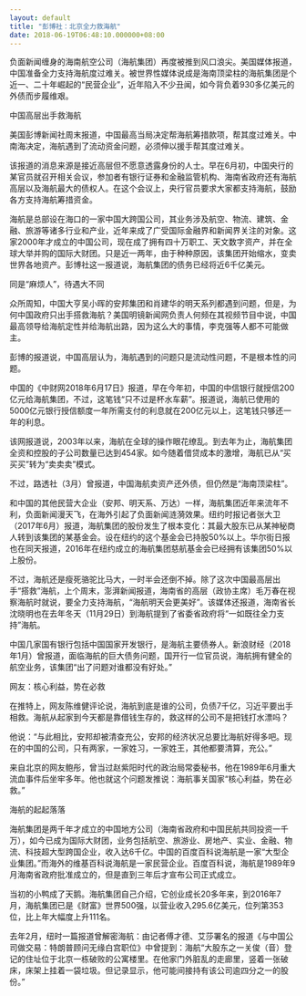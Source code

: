 ```yaml
---
layout: default
title: "彭博社：北京全力救海航"
date: 2018-06-19T06:48:10.000000+08:00
---
```


负面新闻缠身的海南航空公司（海航集团）再度被推到风口浪尖。美国媒体报道，中国准备全力支持海航度过难关。被世界性媒体说成是海南顶梁柱的海航集团是个近一、二十年崛起的“民营企业”，近年陷入不少丑闻，如今背负着930多亿美元的外债而步履维艰。

中国高层出手救海航

美国彭博新闻社周末报道，中国最高当局决定帮海航筹措款项，帮其度过难关。中南海决定，海航遇到了流动资金问题，必须伸以援手帮其度过难关。

该报道的消息来源是接近高层但不愿意透露身份的人士。早在6月初，中国央行的某官员就召开相关会议，参加者有银行证券和金融监管机构、海南省政府还有海航高层以及海航最大的债权人。在这个会议上，央行官员要求大家都支持海航，鼓励各方支持海航筹措资金。

海航是总部设在海口的一家中国大跨国公司，其业务涉及航空、物流、建筑、金融、旅游等诸多行业和产业，近年来成了广受国际金融界和新闻界关注的对象。这家2000年才成立的中国公司，现在成了拥有四十万职工、天文数字资产，并在全球大举并购的国际大财团。只是近一两年，由于种种原因，该集团开始缩水，变卖世界各地资产。彭博社这一报道说，海航集团的债务已经将近6千亿美元。

同是“麻烦人”，待遇大不同

众所周知，中国大亨吴小晖的安邦集团和肖建华的明天系列都遇到问题，但是，为何中国政府只出手搭救海航？美国明镜新闻网负责人何频在其视频节目中说，中国最高领导给海航定性并给海航出路，因为这么大的事情，李克强等人都不可能做主。

彭博的报道说，中国高层认为，海航遇到的问题只是流动性问题，不是根本性的问题。

中国的《中财网2018年6月17日》报道，早在今年初，中国的中信银行就授信200亿元给海航集团，不过，这笔钱“只不过是杯水车薪”。报道说，海航已使用的5000亿元银行授信额度一年所需支付的利息就在200亿元以上，这笔钱只够还一年的利息。

该网报道说，2003年以来，海航在全球的操作眼花缭乱。到去年为止，海航集团全资和控股的子公司数量已达到454家。如今随着借贷成本的激增，海航已从“买买买”转为“卖卖卖”模式。

不过，路透社（3月）曾报道，中国海航卖资产还外债，但仍然是“海南顶梁柱”。

和中国的其他民营大企业（安邦、明天系、万达）一样，海航集团近年来流年不利，负面新闻漫天飞，在海外引起了负面新闻涟漪效果。纽约时报记者张大卫（2017年6月）报道，海航集团的股份发生了根本变化：其最大股东已从某神秘商人转到该集团的某基金会。设在纽约的这个基金会已持股50%以上。华尔街日报也在同天报道，2016年在纽约成立的海航集团慈航基金会已经拥有该集团50%以上股份。

不过，海航还是瘦死骆驼比马大，一时半会还倒不掉。除了这次中国最高层出手“搭救”海航，上个周末，澎湃新闻报道，海南省的高层（政协主席）毛万春在视察海航时就说，要全力支持海航，“海航明天会更美好”。该媒体还报道，海南省长沈晓明也在去年冬天（11月29日）到海航提到了省委省政府将“一如既往全力支持”海航。

中国几家国有银行包括中国国家开发银行，是海航主要债券人。新浪财经（2018年1月）曾报道，面临海航的巨大债务问题，国开行一位官员说，海航拥有健全的航空业务，该集团“出了问题对谁都没有好处。”

网友：核心利益，势在必救

在推特上，网友陈维健评论说，海航到底是谁的公司，负债7千亿，习近平要出手相救。海航从起家到今天都是靠借钱生存的，救这样的公司不是把钱打水漂吗？

他说：“与此相比，安邦却被清查充公，安邦的经济状况总要比海航好得多吧。现在的中国的公司，只有两家，一家姓习，一家姓王，其他都要清算，充公。”

来自北京的网友鲍彤，曾当过赵紫阳时代的政治局常委秘书，他在1989年6月重大流血事件后坐牢多年。他也就这个问题发推说：海航事关国家“核心利益，势在必救。”

海航的起起落落

海航集团是两千年才成立的中国地方公司（海南省政府和中国民航共同投资一千万），如今已成为国际大财团，业务包括航空、旅游业、房地产、实业、金融、物流、科技超大型跨国企业，收入达6千亿。中国的百度百科说海航是一家“大型企业集团。”而海外的维基百科说海航是一家民营企业。百度百科说，海航是1989年9月海南省政府批准成立的，但是直到三年后才宣布公司正式成立。

当初的小鸭成了天鹅。海航集团自己介绍，它创业成长20多年来，到2016年7月，海航集团已是《财富》世界500强，以营业收入295.6亿美元，位列第353位，比上年大幅度上升111名。

去年2月，纽时一篇报道曾解密海航：由记者傅才德、艾莎署名的报道《与中国公司做交易：特朗普顾问无缘白宫职位》中曾提到：海航“大股东之一关俊（音）登记的住址位于北京一栋破败的公寓楼里。在他家门外脏乱的走廊里，竖着一张破床，床架上挂着一袋垃圾。但记录显示，他可能间接持有该公司逾四分之一的股份。”

